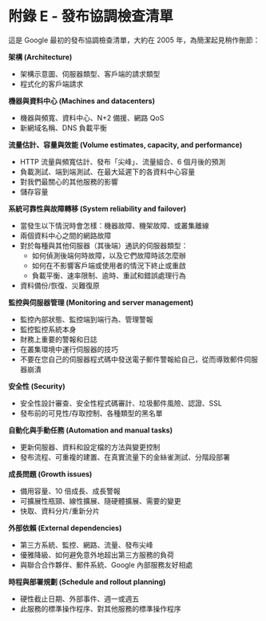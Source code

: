 # 附錄 E - 發布協調檢查清單

這是 Google 最初的發布協調檢查清單，大約在 2005 年，為簡潔起見稍作刪節：

**架構 (Architecture)**
*   架構示意圖、伺服器類型、客戶端的請求類型
*   程式化的客戶端請求

**機器與資料中心 (Machines and datacenters)**
*   機器與頻寬、資料中心、N+2 備援、網路 QoS
*   新網域名稱、DNS 負載平衡

**流量估計、容量與效能 (Volume estimates, capacity, and performance)**
*   HTTP 流量與頻寬估計、發布「尖峰」、流量組合、6 個月後的預測
*   負載測試、端到端測試、在最大延遲下的各資料中心容量
*   對我們最關心的其他服務的影響
*   儲存容量

**系統可靠性與故障轉移 (System reliability and failover)**
*   當發生以下情況時會怎樣：機器故障、機架故障、或叢集離線
*   兩個資料中心之間的網路故障
*   對於每種與其他伺服器（其後端）通訊的伺服器類型：
    *   如何偵測後端何時故障，以及它們故障時該怎麼辦
    *   如何在不影響客戶端或使用者的情況下終止或重啟
    *   負載平衡、速率限制、逾時、重試和錯誤處理行為
*   資料備份/恢復、災難復原

**監控與伺服器管理 (Monitoring and server management)**
*   監控內部狀態、監控端到端行為、管理警報
*   監控監控系統本身
*   財務上重要的警報和日誌
*   在叢集環境中運行伺服器的技巧
*   不要在您自己的伺服器程式碼中發送電子郵件警報給自己，從而導致郵件伺服器崩潰

**安全性 (Security)**
*   安全性設計審查、安全性程式碼審計、垃圾郵件風險、認證、SSL
*   發布前的可見性/存取控制、各種類型的黑名單

**自動化與手動任務 (Automation and manual tasks)**
*   更新伺服器、資料和設定檔的方法與變更控制
*   發布流程、可重複的建置、在真實流量下的金絲雀測試、分階段部署

**成長問題 (Growth issues)**
*   備用容量、10 倍成長、成長警報
*   可擴展性瓶頸、線性擴展、隨硬體擴展、需要的變更
*   快取、資料分片/重新分片

**外部依賴 (External dependencies)**
*   第三方系統、監控、網路、流量、發布尖峰
*   優雅降級、如何避免意外地超出第三方服務的負荷
*   與聯合合作夥伴、郵件系統、Google 內部服務友好相處

**時程與部署規劃 (Schedule and rollout planning)**
*   硬性截止日期、外部事件、週一或週五
*   此服務的標準操作程序、對其他服務的標準操作程序
